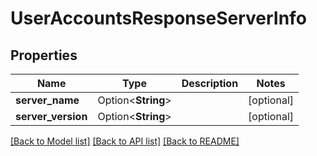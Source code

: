 # UserAccountsResponseServerInfo

## Properties

Name | Type | Description | Notes
------------ | ------------- | ------------- | -------------
**server_name** | Option<**String**> |  | [optional]
**server_version** | Option<**String**> |  | [optional]

[[Back to Model list]](../README.md#documentation-for-models) [[Back to API list]](../README.md#documentation-for-api-endpoints) [[Back to README]](../README.md)
